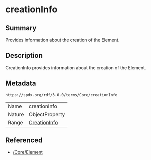 <!-- Automatically generated by spec-parser v2.3.0 on 2024-07-09T17:43:37.025898+00:00 -->
<!-- SPDX-License-Identifier: Community-Spec-1.0 -->

# creationInfo

## Summary

Provides information about the creation of the Element.


## Description

CreationInfo provides information about the creation of the Element.


## Metadata

`https://spdx.org/rdf/3.0.0/terms/Core/creationInfo`


| | |
|---|---|
| Name | creationInfo |
| Nature | ObjectProperty |
| Range | [CreationInfo](../Classes/CreationInfo.md) |




## Referenced

- [/Core/Element](../../Core/Classes/Element.md)

